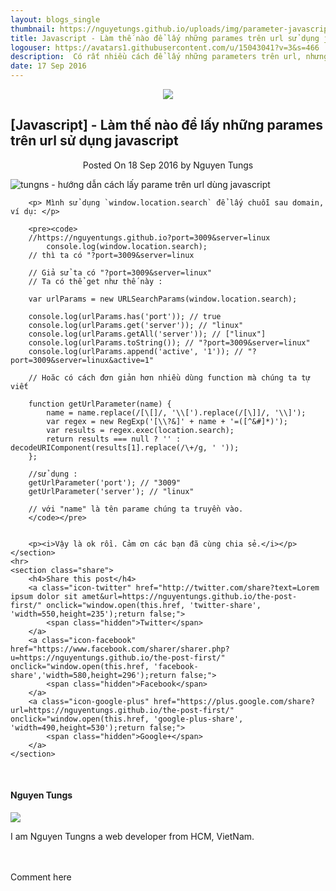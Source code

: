 ```yaml
---
layout: blogs_single
thumbnail: https://nguyetungs.github.io/uploads/img/parameter-javascript.jpg
title: Javascript - Làm thế nào để lấy những parames trên url sử dụng javascript
logouser: https://avatars1.githubusercontent.com/u/15043041?v=3&s=466
description:  Có rất nhiều cách để lấy những parameters trên url, nhưng trong bài viết này tôi sử dụng javascript để thay thế cho nhiều cách khác. Và tôi nghĩ sẽ có nhiều lúc bạn sẽ cần đến nó...
date: 17 Sep 2016
---
```



<article class="post tag-article">
    <div align='center'><img class='post-top' src='https://avatars1.githubusercontent.com/u/15043041?v=3&s=466' /></div>
    <h1 class="post-title"> [Javascript] - Làm thế nào để lấy những parames trên url sử dụng javascript </h1>
    <div align='center'>
        <span class="post-meta">
        Posted On <time datetime="2016-09-18">18 Sep 2016</time> by Nguyen Tungs
        </span>
    </div>
    <section class="post-content">
        <p><img src="https://nguyetungs.github.io/uploads/img/parameter-javascript.jpg" alt="tungns - hướng dẫn cách lấy parame trên url dùng javascript" />
        </p>

        
        <p> Mình sử dụng `window.location.search` để lấy chuỗi sau domain, ví dụ: </p>
        
        <pre><code>
        //https://nguyentungs.github.io?port=3009&server=linux
            console.log(window.location.search);
        // thì ta có "?port=3009&server=linux

        // Giả sử ta có "?port=3009&server=linux"
        // Ta có thể get như thế này :
        
        var urlParams = new URLSearchParams(window.location.search);

        console.log(urlParams.has('port')); // true
        console.log(urlParams.get('server')); // "linux"
        console.log(urlParams.getAll('server')); // ["linux"]
        console.log(urlParams.toString()); // "?port=3009&server=linux"
        console.log(urlParams.append('active', '1')); // "?port=3009&server=linux&active=1"

        // Hoăc có cách đơn giản hơn nhiều dùng function mà chúng ta tự viết

        function getUrlParameter(name) {
            name = name.replace(/[\[]/, '\\[').replace(/[\]]/, '\\]');
            var regex = new RegExp('[\\?&]' + name + '=([^&#]*)');
            var results = regex.exec(location.search);
            return results === null ? '' : decodeURIComponent(results[1].replace(/\+/g, ' '));
        };

        //sử dụng :
        getUrlParameter('port'); // "3009"
        getUrlParameter('server'); // "linux"

        // với "name" là tên parame chúng ta truyền vào.
        </code></pre> 
        

        <p><i>Vậy là ok rồi. Cảm ơn các bạn đã cùng chia sẻ.</i></p>
    </section>
    <hr>
    <section class="share">
        <h4>Share this post</h4>
        <a class="icon-twitter" href="http://twitter.com/share?text=Lorem ipsum dolor sit amet&url=https://nguyentungs.github.io/the-post-first/" onclick="window.open(this.href, 'twitter-share', 'width=550,height=235');return false;">
            <span class="hidden">Twitter</span>
        </a>
        <a class="icon-facebook" href="https://www.facebook.com/sharer/sharer.php?u=https://nguyentungs.github.io/the-post-first/" onclick="window.open(this.href, 'facebook-share','width=580,height=296');return false;">
            <span class="hidden">Facebook</span>
        </a>
        <a class="icon-google-plus" href="https://plus.google.com/share?url=https://nguyentungs.github.io/the-post-first/" onclick="window.open(this.href, 'google-plus-share', 'width=490,height=530');return false;">
            <span class="hidden">Google+</span>
        </a>
    </section>
</article>
<br/>
<article class="post tag-article">
    <footer class="post-footer">
        <section class="author">
            <h4>Nguyen Tungs</h4>
            <img src='https://avatars1.githubusercontent.com/u/15043041?v=3&s=466' />
            <p>I am Nguyen Tungns a web developer from HCM, VietNam.</p>
        </section>
    </footer>
</article>
<br/>
<article class="post tag-article">
    <br/>
    <div id="disqus_thread">Comment here</div>
</article>
